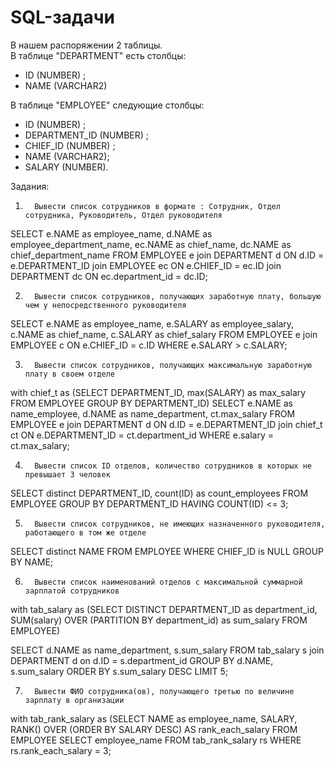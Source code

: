 # SQL-задачи
В нашем распоряжении 2 таблицы.  
В таблице "DEPARTMENT" есть столбцы:
- ID (NUMBER) <pk>;
- NAME (VARCHAR2)

В таблице "EMPLOYEE" следующие столбцы:
- ID (NUMBER) <pk>;
- DEPARTMENT_ID (NUMBER) <fk1>;
- CHIEF_ID (NUMBER) <fk2>;
- NAME (VARCHAR2);
- SALARY (NUMBER).

Задания:
1.       Вывести список сотрудников в формате : Сотрудник, Отдел сотрудника, Руководитель, Отдел руководителя

SELECT e.NAME as employee_name, d.NAME as employee_department_name, ec.NAME as chief_name, dc.NAME as chief_department_name
FROM EMPLOYEE e join DEPARTMENT d ON d.ID = e.DEPARTMENT_ID
join EMPLOYEE ec ON e.CHIEF_ID = ec.ID
join DEPARTMENT dc ON ec.department_id = dc.ID;


2.       Вывести список сотрудников, получающих заработную плату, большую чем у непосредственного руководителя

SELECT e.NAME as employee_name, e.SALARY as employee_salary, c.NAME as chief_name, c.SALARY as chief_salary
FROM EMPLOYEE e join EMPLOYEE c ON e.CHIEF_ID = c.ID
WHERE e.SALARY > c.SALARY;


3.       Вывести список сотрудников, получающих максимальную заработную плату в своем отделе

with chief_t as 
(SELECT DEPARTMENT_ID, max(SALARY) as max_salary FROM EMPLOYEE GROUP BY DEPARTMENT_ID)
SELECT e.NAME as name_employee, d.NAME as name_department, ct.max_salary
FROM EMPLOYEE e join DEPARTMENT d ON d.ID = e.DEPARTMENT_ID join chief_t ct ON e.DEPARTMENT_ID = ct.department_id
WHERE e.salary = ct.max_salary;


4.       Вывести список ID отделов, количество сотрудников в которых не превышает 3 человек

SELECT distinct DEPARTMENT_ID, count(ID) as count_employees
FROM EMPLOYEE
GROUP BY DEPARTMENT_ID
HAVING COUNT(ID) <= 3;


5.       Вывести список сотрудников, не имеющих назначенного руководителя, работающего в том же отделе

SELECT distinct NAME
FROM EMPLOYEE 
WHERE CHIEF_ID is NULL
GROUP BY NAME;


6.       Вывести список наименований отделов с максимальной суммарной зарплатой сотрудников

with tab_salary as (SELECT DISTINCT DEPARTMENT_ID as department_id, SUM(salary) OVER (PARTITION BY department_id) as sum_salary FROM EMPLOYEE)

SELECT d.NAME as name_department, s.sum_salary
FROM tab_salary s join DEPARTMENT d on d.ID = s.department_id
GROUP BY d.NAME, s.sum_salary
ORDER BY s.sum_salary DESC
LIMIT 5;


7.       Вывести ФИО сотрудника(ов), получающего третью по величине зарплату в организации

with tab_rank_salary as 
(SELECT NAME as employee_name, SALARY, RANK() OVER (ORDER BY SALARY DESC) AS rank_each_salary
FROM EMPLOYEE
SELECT employee_name
FROM tab_rank_salary rs
WHERE rs.rank_each_salary = 3;

